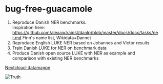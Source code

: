# bug-free-guacamole

1) Reproduce Danish NER benchmarks.   
  Inspiration here: https://github.com/alexandrainst/danlp/blob/master/docs/docs/tasks/ner.md Finn's name list, Wikidata+Dannet
2) Reproduce English LUKE NER based on Johannes and Victor results
3) Train Danish LUKE for NER on benchmark data 
4) Produce Danish open source LUKE with NER as example and comparison with existing NER benchmarks

[Nextcloud-datamappe](https://nx5746.your-storageshare.de/s/3cyfw5weFNMbwjK)


![Truth](https://i.kym-cdn.com/photos/images/original/001/855/895/6da.gif)
